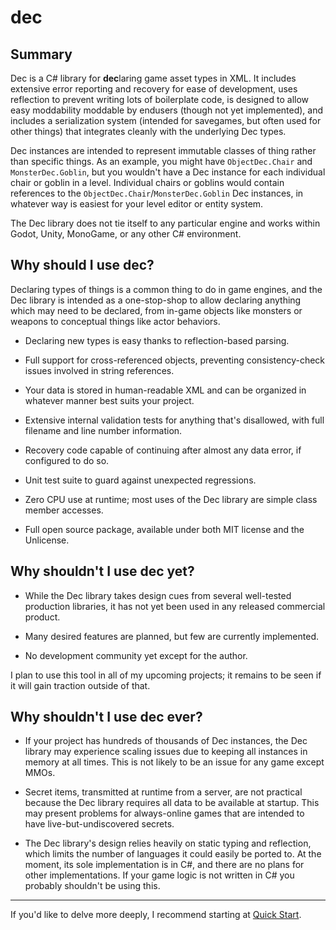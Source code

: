 # dec


## Summary

Dec is a C# library for **dec**laring game asset types in XML. It includes extensive error reporting and recovery for ease of development, uses reflection to prevent writing lots of boilerplate code, is designed to allow easy moddability moddable by endusers (though not yet implemented), and includes a serialization system (intended for savegames, but often used for other things) that integrates cleanly with the underlying Dec types.

Dec instances are intended to represent immutable classes of thing rather than specific things. As an example, you might have `ObjectDec.Chair` and `MonsterDec.Goblin`, but you wouldn't have a Dec instance for each individual chair or goblin in a level. Individual chairs or goblins would contain references to the `ObjectDec.Chair`/`MonsterDec.Goblin` Dec instances, in whatever way is easiest for your level editor or entity system.

The Dec library does not tie itself to any particular engine and works within Godot, Unity, MonoGame, or any other C# environment.


## Why should I use dec?

Declaring types of things is a common thing to do in game engines, and the Dec library is intended as a one-stop-shop to allow declaring anything which may need to be declared, from in-game objects like monsters or weapons to conceptual things like actor behaviors.

* Declaring new types is easy thanks to reflection-based parsing.

* Full support for cross-referenced objects, preventing consistency-check issues involved in string references.

* Your data is stored in human-readable XML and can be organized in whatever manner best suits your project.

* Extensive internal validation tests for anything that's disallowed, with full filename and line number information.

* Recovery code capable of continuing after almost any data error, if configured to do so.

* Unit test suite to guard against unexpected regressions.

* Zero CPU use at runtime; most uses of the Dec library are simple class member accesses.

* Full open source package, available under both MIT license and the Unlicense.


## Why shouldn't I use dec yet?

* While the Dec library takes design cues from several well-tested production libraries, it has not yet been used in any released commercial product.

* Many desired features are planned, but few are currently implemented.

* No development community yet except for the author.

I plan to use this tool in all of my upcoming projects; it remains to be seen if it will gain traction outside of that.


## Why shouldn't I use dec ever?

* If your project has hundreds of thousands of Dec instances, the Dec library may experience scaling issues due to keeping all instances in memory at all times. This is not likely to be an issue for any game except MMOs.

* Secret items, transmitted at runtime from a server, are not practical because the Dec library requires all data to be available at startup. This may present problems for always-online games that are intended to have live-but-undiscovered secrets.

* The Dec library's design relies heavily on static typing and reflection, which limits the number of languages it could easily be ported to. At the moment, its sole implementation is in C#, and there are no plans for other implementations. If your game logic is not written in C# you probably shouldn't be using this.

----

If you'd like to delve more deeply, I recommend starting at [Quick Start](quickstart/introduction.md).